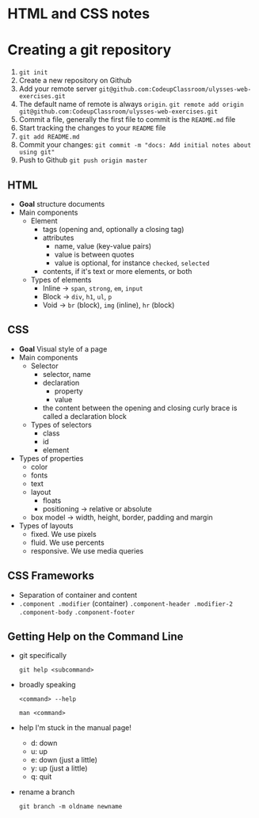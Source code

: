 # HTML and CSS notes

# Creating a git repository

1. `git init`
1. Create a new repository on Github
1. Add your remote server `git@github.com:CodeupClassroom/ulysses-web-exercises.git`
1. The default name of remote is always `origin`. `git remote add origin git@github.com:CodeupClassroom/ulysses-web-exercises.git`
1. Commit a file, generally the first file to commit is the `README.md` file
1. Start tracking the changes to your `README` file
1. `git add README.md`
1. Commit your changes: `git commit -m "docs: Add initial notes about using git"`
1. Push to Github `git push origin master`


## HTML

* **Goal** structure documents
* Main components
    - Element
        * tags (opening and, optionally a closing tag)
        * attributes
            - name, value (key-value pairs)
            - value is between quotes
            - value is optional, for instance `checked`, `selected`
        * contents, if it's text or more elements, or both
    - Types of elements
        * Inline -> `span`, `strong`, `em`, `input`
        * Block -> `div`, `h1`, `ul`, `p`
        * Void -> `br` (block), `img` (inline), `hr` (block)
        
## CSS

* **Goal** Visual style of a page
* Main components
    - Selector
        * selector, name
        * declaration
            * property
            * value
        * the content between the opening and closing curly brace is called a declaration block
    - Types of selectors
        * class
        * id
        * element
* Types of properties
    * color
    * fonts
    * text
    * layout
        - floats
        - positioning -> relative or absolute
    * box model -> width, height, border, padding and margin
* Types of layouts
    - fixed. We use pixels
    - fluid. We use percents
    - responsive. We use media queries


## CSS Frameworks

* Separation of container and content
* `.component .modifier` (container)
        `.component-header .modifier-2`
        `.component-body`
        `.component-footer`


## Getting Help on the Command Line

- git specifically

    ```
    git help <subcommand>
    ```

- broadly speaking

    ```
    <command> --help
    ```

    ```
    man <command>
    ```

- help I'm stuck in the manual page!

    - d: down
    - u: up
    - e: down (just a little)
    - y: up (just a little)
    - q: quit

- rename a branch

    ```
    git branch -m oldname newname
    ```

   
